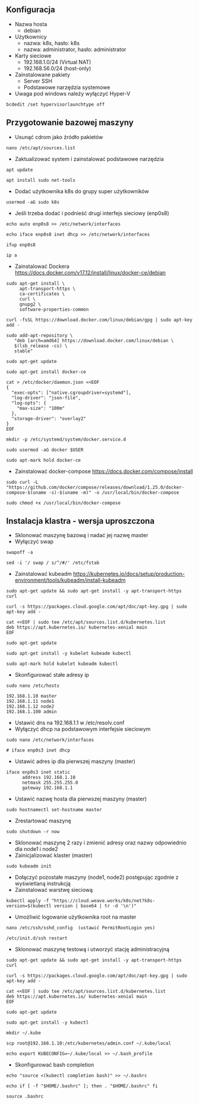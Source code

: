 ## Konfiguracja
- Nazwa hosta
    - debian
- Użytkownicy
    - nazwa: k8s, hasło: k8s
    - nazwa: administrator, hasło: administrator
- Karty sieciowe
    - 192.168.1.0/24 (Virtual NAT)
    - 192.168.56.0/24 (host-only)
- Zainstalowane pakiety
    - Server SSH
    - Podstawowe narzędzia systemowe
- Uwaga pod windows należy wyłączyć Hyper-V
```
bcdedit /set hypervisorlaunchtype off
```    
## Przygotowanie bazowej maszyny
- Usunąć cdrom jako źródło pakietów
```
nano /etc/apt/sources.list
```
- Zaktualizować system i zainstalować podstawowe narzędzia
```
apt update 
```
```
apt install sudo net-tools
```
- Dodać użytkownika k8s do grupy super użytkowników
```
usermod -aG sudo k8s
```
- Jeśli trzeba dodać i podnieść drugi interfejs sieciowy (enp0s8) 
```
echo auto enp0s8 >> /etc/network/interfaces
```
```
echo iface enp0s8 inet dhcp >> /etc/network/interfaces
```
```
ifup enp0s8
```
```
ip a
```
- Zainstalować Dockera https://docs.docker.com/v17.12/install/linux/docker-ce/debian
```
sudo apt-get install \
     apt-transport-https \
     ca-certificates \
     curl \
     gnupg2 \
     software-properties-common
```
```
curl -fsSL https://download.docker.com/linux/debian/gpg | sudo apt-key add -
```
```
sudo add-apt-repository \
   "deb [arch=amd64] https://download.docker.com/linux/debian \
   $(lsb_release -cs) \
   stable"
```
```
sudo apt-get update
```
```
sudo apt-get install docker-ce
```
```
cat > /etc/docker/daemon.json <<EOF
{
  "exec-opts": ["native.cgroupdriver=systemd"],
  "log-driver": "json-file",
  "log-opts": {
    "max-size": "100m"
  },
  "storage-driver": "overlay2"
}
EOF
```
```
mkdir -p /etc/systemd/system/docker.service.d
```
```
sudo usermod -aG docker $USER
```
```
sudo apt-mark hold docker-ce
```
- Zainstalować docker-compose https://docs.docker.com/compose/install
```
sudo curl -L "https://github.com/docker/compose/releases/download/1.25.0/docker-compose-$(uname -s)-$(uname -m)" -o /usr/local/bin/docker-compose
```
```
sudo chmod +x /usr/local/bin/docker-compose
```
## Instalacja klastra - wersja uproszczona
- Sklonować maszynę bazową i nadać jej nazwę master
- Wyłączyć swap
```
swapoff -a
```
```
sed -i '/ swap / s/^/#/' /etc/fstab
```
- Zainstalować kubeadm https://kubernetes.io/docs/setup/production-environment/tools/kubeadm/install-kubeadm
```
sudo apt-get update && sudo apt-get install -y apt-transport-https curl
```
```
curl -s https://packages.cloud.google.com/apt/doc/apt-key.gpg | sudo apt-key add -
```
```
cat <<EOF | sudo tee /etc/apt/sources.list.d/kubernetes.list
deb https://apt.kubernetes.io/ kubernetes-xenial main
EOF
```
```
sudo apt-get update
```
```
sudo apt-get install -y kubelet kubeadm kubectl
```
```
sudo apt-mark hold kubelet kubeadm kubectl
```
- Skonfigurować stałe adresy ip
```
sudo nano /etc/hosts
```
```
192.168.1.10 master    
192.168.1.11 node1    
192.168.1.12 node2    
192.168.1.100 admin
```
- Ustawić dns na 192.168.1.1 w /etc/resolv.conf
- Wyłączyć dhcp na podstawowym interfejsie sieciowym
```
sudo nano /etc/network/interfaces
```
```
# iface enp0s3 inet dhcp
```
- Ustawić adres ip dla pierwszej maszyny (master)
```
iface enp0s3 inet static
      address 192.168.1.10
      netmask 255.255.255.0
      gateway 192.168.1.1
```
- Ustawić nazwę hosta dla pierwszej maszyny (master)
```
sudo hostnamectl set-hostname master
```
- Zrestartować maszynę
```
sudo shutdown -r now
```
- Sklonować maszynę 2 razy i zmienić adresy oraz nazwy odpowiednio dla node1 i node2
- Zainicjalizować klaster (master)
```
sudo kubeadm init
```
- Dołączyć pozostałe maszyny (node1, node2) postępując zgodnie z wyświetlaną instrukcją
- Zainstalować warstwę sieciową
```
kubectl apply -f "https://cloud.weave.works/k8s/net?k8s-version=$(kubectl version | base64 | tr -d '\n')"
```
- Umożliwić logowanie użytkownika root na master
```
nano /etc/ssh/sshd_config  (ustawić PermitRootLogin yes)
```
```
/etc/init.d/ssh restart
```
- Sklonować maszynę testową i utworzyć stację administracyjną
```
sudo apt-get update && sudo apt-get install -y apt-transport-https curl
```
```
curl -s https://packages.cloud.google.com/apt/doc/apt-key.gpg | sudo apt-key add -
```
```
cat <<EOF | sudo tee /etc/apt/sources.list.d/kubernetes.list
deb https://apt.kubernetes.io/ kubernetes-xenial main
EOF
```
```
sudo apt-get update
```
```
sudo apt-get install -y kubectl
```
```
mkdir ~/.kube
```
```
scp root@192.168.1.10:/etc/kubernetes/admin.conf ~/.kube/local
```
```
echo export KUBECONFIG=~/.kube/local >> ~/.bash_profile
```
- Skonfigurować bash completion
```
echo "source <(kubectl completion bash)" >> ~/.bashrc
```
```
echo if [ -f "$HOME/.bashrc" ]; then . "$HOME/.bashrc" fi
```
```
source .bashrc
```